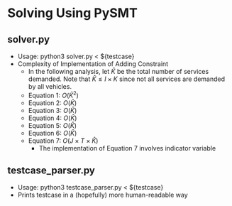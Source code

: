 # Solving Using PySMT
## solver.py
* Usage: python3 solver.py < ${testcase}
* Complexity of Implementation of Adding Constraint
    * In the following analysis, let $\hat{K}$ be the total number of services demanded. Note that $\hat{K} \leq I \times K$ since not all services are demanded by all vehicles.
    * Equation 1: $O(\hat{K}^2)$ 
    * Equation 2: $O(\hat{K})$ 
    * Equation 3: $O(\hat{K})$ 
    * Equation 4: $O(\hat{K})$ 
    * Equation 5: $O(\hat{K})$ 
    * Equation 6: $O(\hat{K})$ 
    * Equation 7: $O(J \times T \times \hat{K})$
      * The implementation of Equation 7 involves indicator variable

## testcase_parser.py
* Usage: python3 testcase_parser.py < ${testcase}
* Prints testcase in a (hopefully) more human-readable way